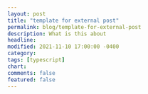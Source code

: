 ```yaml
---
layout: post
title: "template for external post"
permalink: blog/template-for-external-post
description: What is this about
headline:
modified: 2021-11-10 17:00:00 -0400
category:
tags: [typescript]
chart:
comments: false
featured: false
---
```


